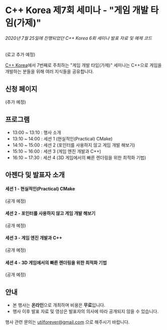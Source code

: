 # C++ Korea 제7회 세미나 - "게임 개발 타임(가제)"

###### 2020년 7월 25일에 진행되었던 C++ Korea 6회 세미나 발표 자료 및 예제 코드

(로고 추가 예정)

[C++ Korea](https://www.facebook.com/groups/cppkorea/)에서 7번째로 주최하는 "게임 개발 타임(가제)" 세미나는 C++으로 게임을 개발하는 분들을 위해 여러 지식들을 공유합니다.

## 신청 페이지

(추가 예정)

## 프로그램

- 13:00 ~ 13:10 : 행사 소개
- 13:10 ~ 14:00 : 세션 1 (현실적인(Practical) CMake)
- 14:10 ~ 15:00 : 세션 2 (포인터를 사용하지 않고 게임 개발 해보기)
- 15:10 ~ 16:00 : 세션 3 (게임 엔진 개발과 C++)
- 16:10 ~ 17:30 : 세션 4 (3D 게임에서의 빠른 렌더링을 위한 최적화 기법)

## 아젠다 및 발표자 소개

#### 세션 1 - 현실적인(Practical) CMake

(공개 예정)

#### 세션 2 - 포인터를 사용하지 않고 게임 개발 해보기

(공개 예정)

#### 세션 3 - 게임 엔진 개발과 C++

(공개 예정)

#### 세션 4 - 3D 게임에서의 빠른 렌더링을 위한 최적화 기법

(공개 예정)

## 안내

- 본 행사는 **온라인**으로 개최하며 비용은 **무료**입니다.
- 행사 이후 발표 자료 및 영상은 발표자의 의사에 따라 공개되지 않을 수 있습니다.

행사 관련 문의는 utilforever@gmail.com 으로 해주시기 바랍니다.
